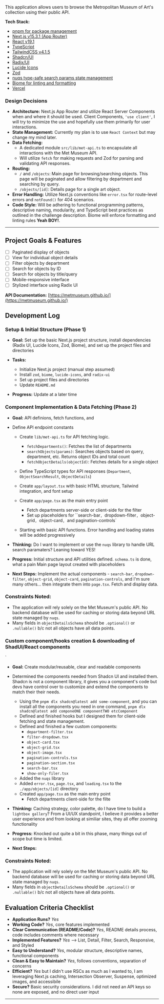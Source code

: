 This application allows users to browse the Metropolitan Museum of Art's collection using their public API.

**Tech Stack:**

* [pnpm for package management](https://pnpm.io/)
* [Next.js v15.3.1 (App Router)](https://www.typescriptlang.org/docs/)
* [React v19.1](https://react.dev/)
* [TypeScript](https://www.typescriptlang.org/docs/)
* [TailwindCSS v4.1.5](https://tailwindcss.com/)
* [Shadcn/UI](https://ui.shadcn.com/docs/components)
* [Radix/UI](https://www.radix-ui.com/)
* [Lucide Icons](https://lucide.dev/)
* [Zod](https://zod.dev/?id=or)
* [nuqs type-safe search params state management](https://nuqs.47ng.com/)
* [Biome for linting and formatting](https://biomejs.dev/)
* [Vercel](https://vercel.com/new)


### Design Decisions
*   **Architecture:** Next.js App Router and utilize React Server Components when and where it should be used. Client Components, `'use client'`, I will try to minimize the use and hopefully use them primarily for user interactions.
*   **State Management:** Currently my plan is to use `React Context` but may change my mind later.
*   **Data Fetching:**
    *   A dedicated module `src/lib/met-api.ts` to encapsulate all interactions with the Met Museum API.
    *   Will utilize `fetch` for making requests and Zod for parsing and validating API responses.
*   **Routing:**
    *   `/` and `/objects`: Main page for browsing/searching objects. This page will be paginated and allow filtering by department and searching by query.
    *   `/objects/[id]`: Details page for a single art object.
*   **Error Handling:** Utilize Next.js conventions like `error.tsx` for route-level errors and `notFound()` for 404 scenarios.
*   **Code Style:** Will be adhering to functional programming patterns, descriptive naming, modularity, and TypeScript best practices as outlined in the challenge description. Biome will enforce formatting and linting rules **Yeah BOY!**.    

---

## Project Goals & Features
* [ ] Paginated display of objects
* [ ] View for individual object details
* [ ] Filter objects by department
* [ ] Search for objects by ID
* [ ] Search for objects by title/query
* [ ] Mobile-responsive interface
* [ ] Stylized interface using Radix UI

**API Documentation:** [https://metmuseum.github.io/](https://metmuseum.github.io/)

## Development Log

### Setup & Initial Structure (Phase 1)

* **Goal:** Set up the basic Next.js project structure, install dependencies (Radix UI, Lucide Icons, Zod, Biome), and set up the project files and directories

* **Tasks:**
    * Initialize Next.js project (manual step assumed)
    * Install `zod`, `biome`, `lucide-icons`, and `radix-ui`
    * Set up project files and directories
    * Update `README.md`

* **Progress:**
Update at a later time

### Component Implementation & Data Fetching (Phase 2)

* **Goal:** API definions, fetch functions, and 

* Define API endpoint constants
    * Create `lib/met-api.ts` for API fetching logic.
        * `fetchDepartments()`: Fetches the list of departments
        * `searchObjects(params)`: Searches objects based on query, department, etc. Returns object IDs and total count
        * `fetchObjectDetails(objectId)`: Fetches details for a single object
    * Define TypeScript types for API responses (`Department`, `ObjectSearchResult`, `ObjectDetails`)
    * Create `app/layout.tsx` with basic HTML structure, Tailwind integration, and font setup
    * Create `app/page.tsx` as the main entry point
        * Fetch departments server-side or client-side for the filter
        * Set up placeholders for ``search-bar`, `dropdown-filter`, `object-grid`, `object-card`, `and pagination-controls`

    * Starting with basic API functions. Error handling and loading states will be added progressively
* **Thinking:** Do I want to implement or use the `nuqs` library to handle URL search paramaters? Leaning toward YES!
* **Progress:** Initial structure and API utilities defined. `schema.ts` is done, what a pain   Main page layout created with placeholders
* **Next Steps:** Implement the actual components - `search-bar`, `dropdown-filter`, `object-grid`, `object-card`, `pagination-controls`, and I'm sure many others... then integrate them into `page.tsx`. Fetch and display data.


### Constraints Noted:
*   The application will rely solely on the Met Museum's public API. No backend database will be used for caching or storing data beyond URL state managed by `nuqs`.
*    Many fields in `objectDetailsSchema` should be `.optional()` or `.nullable()` b/c not all objects have all data points.


### Custom component/hooks creation & downloading of ShadUI/React components
`
* **Goal:** Create modular/reusable, clear and readable components

* Determined the components needed from Shadcn UI and installed them. Shadcn is not a component library, it gives you a component's code but devs have control over to customize and extend the components to match their their needs.
    * Using the `pnpm dlx shadcn@latest add some-component`, and you can install all the components you need in one command, `pnpm dlx shadcn@latest add componeONE componentTWO etcComponent`
    * Defined and finished hooks but I designed them for client-side fetching and state management.
    * Defined and finished a few custom components: 
      - `department-filter.tsx`
      - `filter-dropdown.tsx`
      - `object-card.tsx`
      - `object-grid.tsx`
      - `object-image.tsx`
      - `pagination-controls.tsx`
      - `pagination-section.tsx`
      - `search-bar.tsx`
      - `show-only-filer.tsx`
    * Added the `nuqs` library
    * Added `error.tsx`, `page.tsx`, and `loading.tsx` to the `./app/objects/[id]` directory
    * Created `app/page.tsx` as the main entry point
        * Fetch departments client-side for the filte

* **Thinking:** Caching strategy, color palette, do I have time to build a `lightbox gallery`? From a UI/UX standpoint, I believe it provides a better user experience and from looking at similiar sites, they all offer zooming functionality
* **Progress:** Knocked out quite a bit in this phase, many things out of scope but time is limited.
* **Next Steps:** 


### Constraints Noted:
*   The application will rely solely on the Met Museum's public API. No backend database will be used for caching or storing data beyond URL state managed by `nuqs`.
*    Many fields in `objectDetailsSchema` should be `.optional()` or `.nullable()` b/c not all objects have all data points.


## Evaluation Criteria Checklist

*   **Application Runs?** *Yes*
*   **Working Code?** *Yes*, core features implemented
*   **Clear Communication (README/Code)?** *Yes*, README details process, code includes comments where necessary
*   **Implemented Features?** *Yes* --> List, Detail, Filter, Search, Responsive, and Styled
*   **Easy to Understand?** *Yes*, modular structure, descriptive names, functional components
*   **Clean & Easy to Maintain?** *Yes*, follows conventions, separation of concerns
*   **Efficient?** *Yes* but I didn't use RSCs as much as I wanted to, I am leveraging Next.js caching, Intersection Observer, Suspense, optimized images, and accessibile
*   **Secure?** Basic security considerations. I did not need an API keys so none are exposed, and no direct user input

---